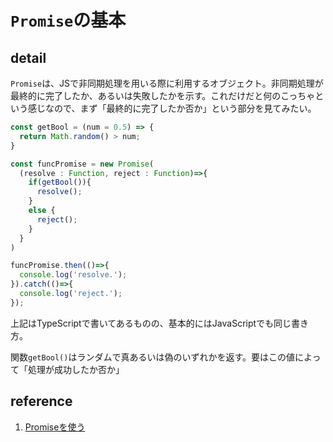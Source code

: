 # `Promise`の基本

## detail

`Promise`は、JSで非同期処理を用いる際に利用するオブジェクト。非同期処理が最終的に完了したか、あるいは失敗したかを示す。これだけだと何のこっちゃという感じなので、まず「最終的に完了したか否か」という部分を見てみたい。

```typescript
const getBool = (num = 0.5) => {
  return Math.random() > num;
}

const funcPromise = new Promise(
  (resolve : Function, reject : Function)=>{
    if(getBool()){
      resolve();
    }
    else {
      reject();
    }
  }
)

funcPromise.then(()=>{
  console.log('resolve.');
}).catch(()=>{
  console.log('reject.');
});
```

上記はTypeScriptで書いてあるものの、基本的にはJavaScriptでも同じ書き方。

関数`getBool()`はランダムで真あるいは偽のいずれかを返す。要はこの値によって「処理が成功したか否か」

## reference

1. [Promiseを使う](https://developer.mozilla.org/ja/docs/Web/JavaScript/Guide/Using_promises)
